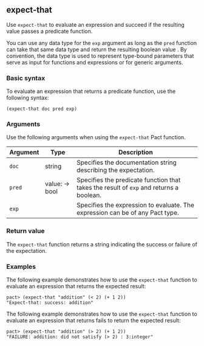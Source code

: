 ## expect-that

Use `expect-that` to evaluate an expression and succeed if the resulting value passes a predicate function.

You can use any data type for the `exp` argument as long as the `pred` function can take that same data type and return the resulting boolean value .
By convention, the data type <a> is used to represent type-bound parameters that serve as input for functions and expressions or for generic arguments.

### Basic syntax

To evaluate an expression that returns a predicate function, use the following syntax:

```pact
(expect-that doc pred exp)
```

### Arguments

Use the following arguments when using the `expect-that` Pact function.

| Argument | Type | Description |
|----------|------|-------------|
| `doc` | string | Specifies the documentation string describing the expectation. |
| `pred` | value:<a> -> bool | Specifies the predicate function that takes the result of `exp` and returns a boolean. |
| `exp` | <a> | Specifies the expression to evaluate. The expression can be of any Pact type.          |

### Return value

The `expect-that` function returns a string indicating the success or failure of the expectation.

### Examples

The following example demonstrates how to use the `expect-that` function to evaluate an expression that returns the expected result:

```pact
pact> (expect-that "addition" (< 2) (+ 1 2))
"Expect-that: success: addition"
```

The following example demonstrates how to use the `expect-that` function to evaluate an expression that returns fails to return the expected result:

```pact
pact> (expect-that "addition" (> 2) (+ 1 2))
"FAILURE: addition: did not satisfy (> 2) : 3:integer"
```
